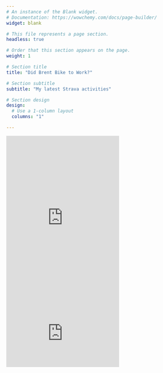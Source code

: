 ```yaml
---
# An instance of the Blank widget.
# Documentation: https://wowchemy.com/docs/page-builder/
widget: blank

# This file represents a page section.
headless: true

# Order that this section appears on the page.
weight: 1

# Section title
title: "Did Brent Bike to Work?"

# Section subtitle
subtitle: "My latest Strava activities"

# Section design
design:
  # Use a 1-column layout
  columns: "1"

---
```



<iframe height='454' width='300' frameborder='0' allowtransparency='true' scrolling='no' src='https://www.strava.com/athletes/52949797/latest-rides/d1e0b70f57cd7b20f9ec8d84c704157fd532bebe'></iframe>

<br>

<iframe height='160' width='300' frameborder='0' allowtransparency='true' scrolling='no' src='https://www.strava.com/athletes/52949797/activity-summary/d1e0b70f57cd7b20f9ec8d84c704157fd532bebe'></iframe>
